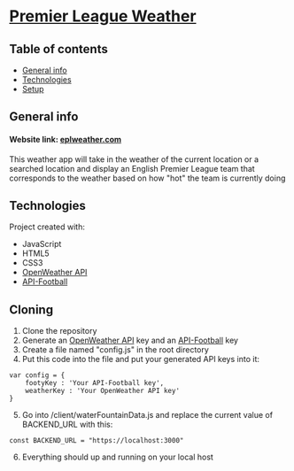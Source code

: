 # [Premier League Weather](https://eplweather.com)

## Table of contents
* [General info](#general-info)
* [Technologies](#technologies)
* [Setup](#setup)

## General info
#### Website link: [eplweather.com](https://eplweather.com)
This weather app will take in the weather of the current location or a searched location and display an English Premier League team that corresponds to the weather based on how "hot" the team is currently doing
	
## Technologies
Project created with:
* JavaScript
* HTML5
* CSS3
* [OpenWeather API](https://openweathermap.org/api)
* [API-Football](https://www.api-football.com)

## Cloning
1. Clone the repository
2. Generate an [OpenWeather API](https://openweathermap.org/api) key and an [API-Football](https://www.api-football.com) key
3. Create a file named "config.js" in the root directory
4. Put this code into the file and put your generated API keys into it:
```
var config = {
    footyKey : 'Your API-Football key',
    weatherKey : 'Your OpenWeather API key'
}
```
5. Go into /client/waterFountainData.js and replace the current value of BACKEND_URL with this:
```
const BACKEND_URL = "https://localhost:3000"
```
6. Everything should up and running on your local host

